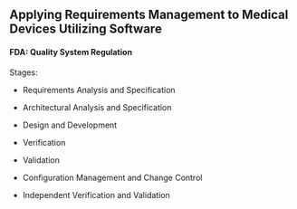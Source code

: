## Applying Requirements Management to Medical Devices Utilizing Software

#### FDA: Quality System Regulation

Stages:

- Requirements Analysis and Specification

- Architectural Analysis and Specification

- Design and Development

- Verification

- Validation

- Configuration Management and Change Control

- Independent Verification and Validation